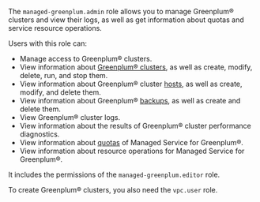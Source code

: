 The `managed-greenplum.admin` role allows you to manage Greenplum® clusters and view their logs, as well as get information about quotas and service resource operations.

Users with this role can:
* Manage access to Greenplum® clusters.
* View information about [Greenplum® clusters](../../managed-greenplum/concepts/index.md), as well as create, modify, delete, run, and stop them.
* View information about Greenplum® cluster [hosts](../../managed-greenplum/concepts/instance-types.md), as well as create, modify, and delete them.
* View information about Greenplum® [backups](../../managed-greenplum/concepts/backup.md), as well as create and delete them.
* View Greenplum® cluster logs.
* View information about the results of Greenplum® cluster performance diagnostics.
* View information about [quotas](../../managed-greenplum/concepts/limits.md#quotas) of Managed Service for Greenplum®.
* View information about resource operations for Managed Service for Greenplum®.

It includes the permissions of the `managed-greenplum.editor` role.

To create Greenplum® clusters, you also need the `vpc.user` role.